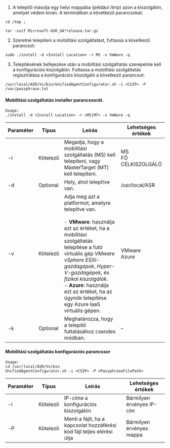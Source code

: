 1. A telepítő másolja egy helyi mappába (például /tmp) azon a kiszolgálón, amelyet védeni kíván. A terminálban a következő parancsokat:
  ```
  cd /tmp ;

  tar -xvzf Microsoft-ASR_UA*release.tar.gz
  ```
2. Szeretné telepíteni a mobilitási szolgáltatást, futtassa a következő parancsot:

  ```
  sudo ./install -d <Install Location> -r MS -v VmWare -q
  ```
3. Telepítésének befejezése után a mobilitási szolgáltatás szerepelnie kell a konfigurációs kiszolgálón. Futtassa a mobilitási szolgáltatás regisztrálása a konfigurációs kiszolgáló a következő parancsot:

  ```
  /usr/local/ASR/Vx/bin/UnifiedAgentConfigurator.sh -i <CSIP> -P /var/passphrase.txt
  ```

#### <a name="mobility-service-installer-command-line"></a>Mobilitási szolgáltatás installer parancssorát.

```
Usage:
./install -d <Install Location> -r <MS|MT> -v VmWare -q
```

|Paraméter|Típus|Leírás|Lehetséges értékek|
|-|-|-|-|
|-r |Kötelező|Megadja, hogy a mobilitási szolgáltatás (MS) kell telepíteni, vagy MasterTarget (MT) kell telepíteni.|MS </br> FŐ CÉLKISZOLGÁLÓ|
|-d |Optional|Hely, ahol telepítve van.|/usr/local/ASR|
|-v|Kötelező|Adja meg azt a platformot, amelyre telepítve van. </br> </br>- **VMware**: használja ezt az értéket, ha a mobilitási szolgáltatás telepítése a futó virtuális gép *VMware vSphere ESXi-gazdagépek*, *Hyper-V-gazdagépek*, és *fizikai kiszolgálók*. </br> - **Azure**: használja ezt az értéket, ha az ügynök telepítése egy Azure IaaS virtuális gépen.| VMware </br> Azure|
|-k|Optional|Meghatározza, hogy a telepítő futtatásához csendes módban.| –|


#### <a name="mobility-service-configuration-command-line"></a>Mobilitási szolgáltatás konfigurációs parancssor

```
Usage:
cd /usr/local/ASR/Vx/bin
UnifiedAgentConfigurator.sh -i <CSIP> -P <PassphraseFilePath>
```

|Paraméter|Típus|Leírás|Lehetséges értékek|
|-|-|-|-|
|-i |Kötelező|IP-címe a konfigurációs kiszolgálón|Bármilyen érvényes IP-cím|
|-P |Kötelező|Menti a fájlt, ha a kapcsolat hozzáférési kód fájl teljes elérési útja|Bármilyen érvényes mappa|
